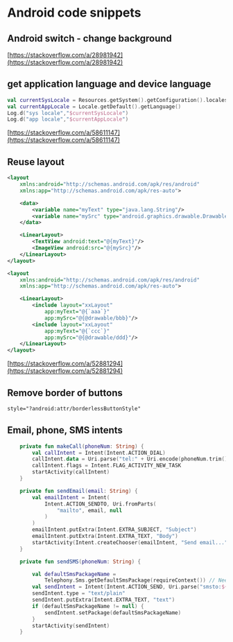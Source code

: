 # Android code snippets

## Android switch - change background

[https://stackoverflow.com/a/28981942](https://stackoverflow.com/a/28981942)

## get application language and device language

```kotlin
val currentSysLocale = Resources.getSystem().getConfiguration().locales[0]
val currentAppLocale = Locale.getDefault().getLanguage()
Log.d("sys locale","$currentSysLocale")
Log.d("app locale","$currentAppLocale")
```

[https://stackoverflow.com/a/58611147](https://stackoverflow.com/a/58611147)

## Reuse layout

```xml
<layout
    xmlns:android="http://schemas.android.com/apk/res/android"
    xmlns:app="http://schemas.android.com/apk/res-auto">

    <data>
        <variable name="myText" type="java.lang.String"/>
        <variable name="mySrc" type="android.graphics.drawable.Drawable"/>
    </data>

    <LinearLayout>
        <TextView android:text="@{myText}"/>
        <ImageView android:src="@{mySrc}"/>
    </LinearLayout>
</layout>

<layout
    xmlns:android="http://schemas.android.com/apk/res/android"
    xmlns:app="http://schemas.android.com/apk/res-auto">

    <LinearLayout>
        <include layout="xxLayout"
            app:myText="@{`aaa`}"
            app:mySrc="@{@drawable/bbb}"/>
        <include layout="xxLayout"
            app:myText="@{`ccc`}"
            app:mySrc="@{@drawable/ddd}"/>
    </LinearLayout>
</layout>
```

[https://stackoverflow.com/a/52881294](https://stackoverflow.com/a/52881294)

## Remove border of buttons

```xml
style="?android:attr/borderlessButtonStyle"
```

## Email, phone, SMS intents

```kotlin
    private fun makeCall(phoneNum: String) {
        val callIntent = Intent(Intent.ACTION_DIAL)
        callIntent.data = Uri.parse("tel:" + Uri.encode(phoneNum.trim()))
        callIntent.flags = Intent.FLAG_ACTIVITY_NEW_TASK
        startActivity(callIntent)
    }

    private fun sendEmail(email: String) {
        val emailIntent = Intent(
            Intent.ACTION_SENDTO, Uri.fromParts(
                "mailto", email, null
            )
        )
        emailIntent.putExtra(Intent.EXTRA_SUBJECT, "Subject")
        emailIntent.putExtra(Intent.EXTRA_TEXT, "Body")
        startActivity(Intent.createChooser(emailIntent, "Send email..."))
    }

    private fun sendSMS(phoneNum: String) {

        val defaultSmsPackageName =
            Telephony.Sms.getDefaultSmsPackage(requireContext()) // Need to change the build to API 19
        val sendIntent = Intent(Intent.ACTION_SEND, Uri.parse("smsto:${phoneNum.trim()}"))
        sendIntent.type = "text/plain"
        sendIntent.putExtra(Intent.EXTRA_TEXT, "text")
        if (defaultSmsPackageName != null) {
            sendIntent.setPackage(defaultSmsPackageName)
        }
        startActivity(sendIntent)
    }
```
